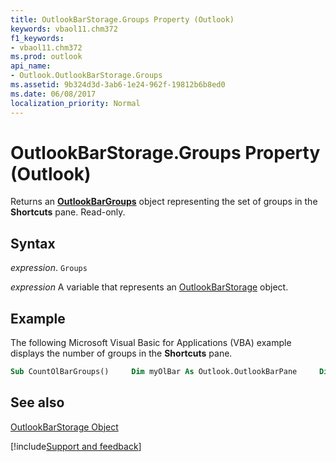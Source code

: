 ```yaml
---
title: OutlookBarStorage.Groups Property (Outlook)
keywords: vbaol11.chm372
f1_keywords:
- vbaol11.chm372
ms.prod: outlook
api_name:
- Outlook.OutlookBarStorage.Groups
ms.assetid: 9b324d3d-3ab6-1e24-962f-19812b6b8ed0
ms.date: 06/08/2017
localization_priority: Normal
---
```



# OutlookBarStorage.Groups Property (Outlook)

Returns an  **[OutlookBarGroups](Outlook.OutlookBarGroups.md)** object representing the set of groups in the **Shortcuts** pane. Read-only.


## Syntax

_expression_. `Groups`

_expression_ A variable that represents an [OutlookBarStorage](./Outlook.OutlookBarStorage.md) object.


## Example

The following Microsoft Visual Basic for Applications (VBA) example displays the number of groups in the  **Shortcuts** pane.


```vb
Sub CountOlBarGroups()     Dim myOlBar As Outlook.OutlookBarPane     Dim myCount As Integer      Set myOlBar = Application.ActiveExplorer.Panes.Item("OutlookBar")     myCount = myOlBar.Contents.Groups.Count     MsgBox "There are " & myCount & " groups in the Shortcuts pane" End Sub
```


## See also


[OutlookBarStorage Object](Outlook.OutlookBarStorage.md)

[!include[Support and feedback](~/includes/feedback-boilerplate.md)]